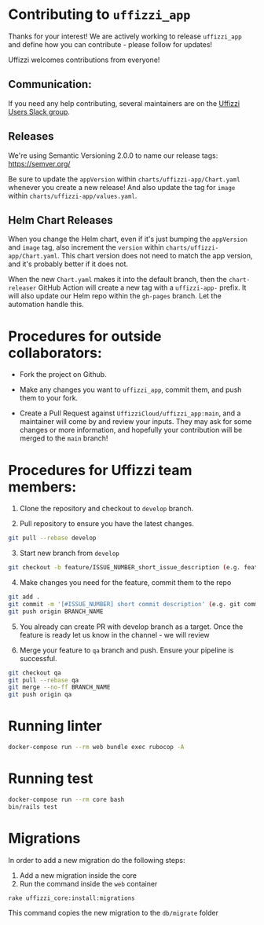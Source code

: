 # Contributing to `uffizzi_app`

Thanks for your interest! We are actively working to release `uffizzi_app` and define how you can contribute - please follow for updates!

Uffizzi welcomes contributions from everyone!

## Communication:

If you need any help contributing, several maintainers are on the [Uffizzi Users Slack group](https://join.slack.com/t/uffizzi/shared_invite/zt-ffr4o3x0-J~0yVT6qgFV~wmGm19Ux9A).

## Releases

We're using Semantic Versioning 2.0.0 to name our release tags: https://semver.org/

Be sure to update the `appVersion` within `charts/uffizzi-app/Chart.yaml` whenever you create a new release! And also update the tag for `image` within `charts/uffizzi-app/values.yaml`.

## Helm Chart Releases

When you change the Helm chart, even if it's just bumping the `appVersion` and `image` tag, also increment the `version` within `charts/uffizzi-app/Chart.yaml`.  This chart version does not need to match the app version, and it's probably better if it does not.

When the new `Chart.yaml` makes it into the default branch, then the `chart-releaser` GitHub Action will create a new tag with a `uffizzi-app-` prefix. It will also update our Helm repo within the `gh-pages` branch. Let the automation handle this.

# Procedures for outside collaborators:

- Fork the project on Github.

- Make any changes you want to `uffizzi_app`, commit them, and push them to your fork.

- Create a Pull Request against `UffizziCloud/uffizzi_app:main`, and a maintainer will come by and review your inputs. They may ask for some changes or more information, and hopefully your contribution will be merged to the `main` branch!

# Procedures for Uffizzi team members:

1. Clone the repository and checkout to `develop` branch.

2. Pull repository to ensure you have the latest changes.

```bash
git pull --rebase develop
```

3. Start new branch from `develop`

```bash
git checkout -b feature/ISSUE_NUMBER_short_issue_description (e.g. feature/53_add_domain_settings)
```

4. Make changes you need for the feature, commit them to the repo

```bash
git add .
git commit -m '[#ISSUE_NUMBER] short commit description' (e.g. git commit -m '[#53] added domain settings')
git push origin BRANCH_NAME
```

5. You already can create PR with develop branch as a target. Once the feature is ready let us know in the channel - we will review

6. Merge your feature to `qa` branch and push. Ensure your pipeline is successful.

```bash
git checkout qa
git pull --rebase qa
git merge --no-ff BRANCH_NAME
git push origin qa
```

# Running linter

```bash
docker-compose run --rm web bundle exec rubocop -A
```

# Running test

```bash
docker-compose run --rm core bash
bin/rails test
```

# Migrations

In order to add a new migration do the following steps:

1. Add a new migration inside the core
2. Run the command inside the `web` container

```bash
rake uffizzi_core:install:migrations
```

This command copies the new migration to the `db/migrate` folder
